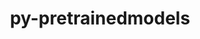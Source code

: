 ---
title: "py-pretrainedmodels"
layout: cache
categories: [package, develop]
meta: {"compilers": ["none"], "num_specs": 110, "num_specs_by_stack": {"ml-darwin-aarch64-mps": 22, "ml-linux-aarch64-cpu": 21, "ml-linux-aarch64-cuda": 23, "ml-linux-x86_64-cpu": 21, "ml-linux-x86_64-cuda": 23, "root": 110}, "oss": ["sequoia", "ubuntu24.04"], "platforms": ["darwin", "linux"], "stacks": ["ml-darwin-aarch64-mps", "ml-linux-aarch64-cpu", "ml-linux-aarch64-cuda", "ml-linux-x86_64-cpu", "ml-linux-x86_64-cuda", "root"], "targets": ["aarch64", "x86_64_v3"], "versions": ["0.7.4"]}
spec_details: [{"compiler": "none", "hash": "27rsdvjjy2n5kybzmvrn2ktiofseuf7i", "os": "ubuntu24.04", "platform": "linux", "size": "-", "stacks": ["ml-linux-aarch64-cuda", "root"], "target": "aarch64", "variants": ["build_system=python_pip"], "versions": ["0.7.4"]}, {"compiler": "none", "hash": "2cuzaw657pb5uu3ci77bapyfalpjyui3", "os": "ubuntu24.04", "platform": "linux", "size": "-", "stacks": ["ml-linux-x86_64-cuda", "root"], "target": "x86_64_v3", "variants": ["build_system=python_pip"], "versions": ["0.7.4"]}, {"compiler": "none", "hash": "2diljtkzyalpd6rpksomjeutfsppuczg", "os": "ubuntu24.04", "platform": "linux", "size": "-", "stacks": ["ml-linux-x86_64-cpu", "root"], "target": "x86_64_v3", "variants": ["build_system=python_pip"], "versions": ["0.7.4"]}, {"compiler": "none", "hash": "2inioqn5ebqurlldtozgz3adeoj7mult", "os": "ubuntu24.04", "platform": "linux", "size": "-", "stacks": ["ml-linux-x86_64-cpu", "root"], "target": "x86_64_v3", "variants": ["build_system=python_pip"], "versions": ["0.7.4"]}, {"compiler": "none", "hash": "2yfz4yp4imfbcrfxukp2imlwshua7qa2", "os": "ubuntu24.04", "platform": "linux", "size": "-", "stacks": ["ml-linux-x86_64-cpu", "root"], "target": "x86_64_v3", "variants": ["build_system=python_pip"], "versions": ["0.7.4"]}, {"compiler": "none", "hash": "36kimrwfviuro3r52dcgcvm6yizywvwb", "os": "ubuntu24.04", "platform": "linux", "size": "-", "stacks": ["ml-linux-aarch64-cpu", "root"], "target": "aarch64", "variants": ["build_system=python_pip"], "versions": ["0.7.4"]}, {"compiler": "none", "hash": "3ppbm7u3oh2wdivmz2tx54vx5arvzkar", "os": "ubuntu24.04", "platform": "linux", "size": "-", "stacks": ["ml-linux-aarch64-cuda", "root"], "target": "aarch64", "variants": ["build_system=python_pip"], "versions": ["0.7.4"]}, {"compiler": "none", "hash": "3urtm47uznjakkp7rvz4tv7z2ipx4ly5", "os": "ubuntu24.04", "platform": "linux", "size": "-", "stacks": ["ml-linux-aarch64-cuda", "root"], "target": "aarch64", "variants": ["build_system=python_pip"], "versions": ["0.7.4"]}, {"compiler": "none", "hash": "435sksgeogi7rjjzz6c7hdxlrv6lhn4h", "os": "ubuntu24.04", "platform": "linux", "size": "-", "stacks": ["ml-linux-aarch64-cpu", "root"], "target": "aarch64", "variants": ["build_system=python_pip"], "versions": ["0.7.4"]}, {"compiler": "none", "hash": "4braewjn5h7zzeafs3wkvwnxe7xv5fyg", "os": "sequoia", "platform": "darwin", "size": "-", "stacks": ["ml-darwin-aarch64-mps", "root"], "target": "aarch64", "variants": ["build_system=python_pip"], "versions": ["0.7.4"]}, {"compiler": "none", "hash": "4tp3ifejme7y2rk5sc67erygq2nbahpi", "os": "ubuntu24.04", "platform": "linux", "size": "-", "stacks": ["ml-linux-aarch64-cuda", "root"], "target": "aarch64", "variants": ["build_system=python_pip"], "versions": ["0.7.4"]}, {"compiler": "none", "hash": "533c4czwxk6rru3cdn2ujdvb26beqgb3", "os": "ubuntu24.04", "platform": "linux", "size": "-", "stacks": ["ml-linux-aarch64-cpu", "root"], "target": "aarch64", "variants": ["build_system=python_pip"], "versions": ["0.7.4"]}, {"compiler": "none", "hash": "53hajmuywimwue3lizyc62a5uni7bqqp", "os": "ubuntu24.04", "platform": "linux", "size": "-", "stacks": ["ml-linux-x86_64-cuda", "root"], "target": "x86_64_v3", "variants": ["build_system=python_pip"], "versions": ["0.7.4"]}, {"compiler": "none", "hash": "56ygv24hdjryyfempreqem3gckdg6am2", "os": "sequoia", "platform": "darwin", "size": "-", "stacks": ["ml-darwin-aarch64-mps", "root"], "target": "aarch64", "variants": ["build_system=python_pip"], "versions": ["0.7.4"]}, {"compiler": "none", "hash": "5fznbobsf3qgpdczggzlhzikg3fvlow2", "os": "ubuntu24.04", "platform": "linux", "size": "-", "stacks": ["ml-linux-x86_64-cpu", "root"], "target": "x86_64_v3", "variants": ["build_system=python_pip"], "versions": ["0.7.4"]}, {"compiler": "none", "hash": "6ds7oogu4qu7heqxm7d36bysinwyvify", "os": "ubuntu24.04", "platform": "linux", "size": "-", "stacks": ["ml-linux-aarch64-cpu", "root"], "target": "aarch64", "variants": ["build_system=python_pip"], "versions": ["0.7.4"]}, {"compiler": "none", "hash": "7c467fohpe2x4y2elakgcswfwq75dsb3", "os": "ubuntu24.04", "platform": "linux", "size": "-", "stacks": ["ml-linux-aarch64-cpu", "root"], "target": "aarch64", "variants": ["build_system=python_pip"], "versions": ["0.7.4"]}, {"compiler": "none", "hash": "7wqn23ceixlkcwjqcxirwlix7pcsb2jl", "os": "ubuntu24.04", "platform": "linux", "size": "-", "stacks": ["ml-linux-aarch64-cuda", "root"], "target": "aarch64", "variants": ["build_system=python_pip"], "versions": ["0.7.4"]}, {"compiler": "none", "hash": "a2efdllepr66mfjs5qeodlatszzvu2nc", "os": "ubuntu24.04", "platform": "linux", "size": "-", "stacks": ["ml-linux-x86_64-cpu", "root"], "target": "x86_64_v3", "variants": ["build_system=python_pip"], "versions": ["0.7.4"]}, {"compiler": "none", "hash": "acpi32rcdfstkngnclwp5o7krnrvwnxz", "os": "ubuntu24.04", "platform": "linux", "size": "-", "stacks": ["ml-linux-x86_64-cpu", "root"], "target": "x86_64_v3", "variants": ["build_system=python_pip"], "versions": ["0.7.4"]}, {"compiler": "none", "hash": "alcrmcyf6ugnyr73pbhmx4wvtvb6ro5s", "os": "ubuntu24.04", "platform": "linux", "size": "-", "stacks": ["ml-linux-x86_64-cpu", "root"], "target": "x86_64_v3", "variants": ["build_system=python_pip"], "versions": ["0.7.4"]}, {"compiler": "none", "hash": "aw3urbqw3ghdpjpxakcq3fo2gkoeairv", "os": "sequoia", "platform": "darwin", "size": "-", "stacks": ["ml-darwin-aarch64-mps", "root"], "target": "aarch64", "variants": ["build_system=python_pip"], "versions": ["0.7.4"]}, {"compiler": "none", "hash": "bvjchswwsajw22qnfztpxda6kqawsqki", "os": "sequoia", "platform": "darwin", "size": "-", "stacks": ["ml-darwin-aarch64-mps", "root"], "target": "aarch64", "variants": ["build_system=python_pip"], "versions": ["0.7.4"]}, {"compiler": "none", "hash": "cgvwarkermr56qq6t7vfkwijokjsaofg", "os": "ubuntu24.04", "platform": "linux", "size": "-", "stacks": ["ml-linux-aarch64-cpu", "root"], "target": "aarch64", "variants": ["build_system=python_pip"], "versions": ["0.7.4"]}, {"compiler": "none", "hash": "ckwy5yygva5kyylx4hzb2rvayje3urhy", "os": "ubuntu24.04", "platform": "linux", "size": "-", "stacks": ["ml-linux-aarch64-cpu", "root"], "target": "aarch64", "variants": ["build_system=python_pip"], "versions": ["0.7.4"]}, {"compiler": "none", "hash": "cm2wsspuwtekig7lv2zi5c2xkilo4vjf", "os": "ubuntu24.04", "platform": "linux", "size": "-", "stacks": ["ml-linux-aarch64-cuda", "root"], "target": "aarch64", "variants": ["build_system=python_pip"], "versions": ["0.7.4"]}, {"compiler": "none", "hash": "cym6ls7hu7fp27ixiqvbfjtwsjvic535", "os": "ubuntu24.04", "platform": "linux", "size": "-", "stacks": ["ml-linux-x86_64-cuda", "root"], "target": "x86_64_v3", "variants": ["build_system=python_pip"], "versions": ["0.7.4"]}, {"compiler": "none", "hash": "czgfkqhxwloswwykbgjtpjwk4fe2tp2j", "os": "ubuntu24.04", "platform": "linux", "size": "-", "stacks": ["ml-linux-aarch64-cuda", "root"], "target": "aarch64", "variants": ["build_system=python_pip"], "versions": ["0.7.4"]}, {"compiler": "none", "hash": "diucfsk6jvqioxtahm4admvfxgcyrjja", "os": "sequoia", "platform": "darwin", "size": "-", "stacks": ["ml-darwin-aarch64-mps", "root"], "target": "aarch64", "variants": ["build_system=python_pip"], "versions": ["0.7.4"]}, {"compiler": "none", "hash": "e2t4lrnkabg3xcun3nweiyfvgxddw43y", "os": "ubuntu24.04", "platform": "linux", "size": "-", "stacks": ["ml-linux-aarch64-cuda", "root"], "target": "aarch64", "variants": ["build_system=python_pip"], "versions": ["0.7.4"]}, {"compiler": "none", "hash": "em32iswcbbrylsc4pwjqxq5buhycarth", "os": "ubuntu24.04", "platform": "linux", "size": "-", "stacks": ["ml-linux-aarch64-cpu", "root"], "target": "aarch64", "variants": ["build_system=python_pip"], "versions": ["0.7.4"]}, {"compiler": "none", "hash": "em3yqtarwbbglhbba63xu2kwqezkxi7a", "os": "ubuntu24.04", "platform": "linux", "size": "-", "stacks": ["ml-linux-aarch64-cuda", "root"], "target": "aarch64", "variants": ["build_system=python_pip"], "versions": ["0.7.4"]}, {"compiler": "none", "hash": "f2sao2qh5xggsj6g22m35qwuwyzqqckf", "os": "ubuntu24.04", "platform": "linux", "size": "-", "stacks": ["ml-linux-x86_64-cuda", "root"], "target": "x86_64_v3", "variants": ["build_system=python_pip"], "versions": ["0.7.4"]}, {"compiler": "none", "hash": "f4zfqwrdq72ajjiy2jsgshwsbconcfc3", "os": "ubuntu24.04", "platform": "linux", "size": "-", "stacks": ["ml-linux-aarch64-cpu", "root"], "target": "aarch64", "variants": ["build_system=python_pip"], "versions": ["0.7.4"]}, {"compiler": "none", "hash": "f5coabk3zcn62iuf4addot54shzq2nuz", "os": "ubuntu24.04", "platform": "linux", "size": "-", "stacks": ["ml-linux-aarch64-cpu", "root"], "target": "aarch64", "variants": ["build_system=python_pip"], "versions": ["0.7.4"]}, {"compiler": "none", "hash": "fs7vfdhma4qenaa4ioo3lkv5qliiyaff", "os": "sequoia", "platform": "darwin", "size": "-", "stacks": ["ml-darwin-aarch64-mps", "root"], "target": "aarch64", "variants": ["build_system=python_pip"], "versions": ["0.7.4"]}, {"compiler": "none", "hash": "g626upycuf7ithy4rsw5ufuhxonmj37a", "os": "ubuntu24.04", "platform": "linux", "size": "-", "stacks": ["ml-linux-x86_64-cpu", "root"], "target": "x86_64_v3", "variants": ["build_system=python_pip"], "versions": ["0.7.4"]}, {"compiler": "none", "hash": "gm5vqsivaywel6ovq7morflzv6tgtffi", "os": "ubuntu24.04", "platform": "linux", "size": "-", "stacks": ["ml-linux-aarch64-cpu", "root"], "target": "aarch64", "variants": ["build_system=python_pip"], "versions": ["0.7.4"]}, {"compiler": "none", "hash": "hxp4dghkc6kwolnhtsxkpfhz6cwufpcz", "os": "ubuntu24.04", "platform": "linux", "size": "-", "stacks": ["ml-linux-aarch64-cpu", "root"], "target": "aarch64", "variants": ["build_system=python_pip"], "versions": ["0.7.4"]}, {"compiler": "none", "hash": "hzh6jfb6ed4yrfkdb62pkcxmwve3aznh", "os": "ubuntu24.04", "platform": "linux", "size": "-", "stacks": ["ml-linux-x86_64-cuda", "root"], "target": "x86_64_v3", "variants": ["build_system=python_pip"], "versions": ["0.7.4"]}, {"compiler": "none", "hash": "i3n5zmcwtkjc223zj374yc6hnnaaquu7", "os": "ubuntu24.04", "platform": "linux", "size": "-", "stacks": ["ml-linux-x86_64-cuda", "root"], "target": "x86_64_v3", "variants": ["build_system=python_pip"], "versions": ["0.7.4"]}, {"compiler": "none", "hash": "iptamdnxapmxhe2ml5623mziz3l2mzyo", "os": "ubuntu24.04", "platform": "linux", "size": "-", "stacks": ["ml-linux-x86_64-cuda", "root"], "target": "x86_64_v3", "variants": ["build_system=python_pip"], "versions": ["0.7.4"]}, {"compiler": "none", "hash": "j42lzucepkvh5ixdjetkj4wed27n6ibq", "os": "ubuntu24.04", "platform": "linux", "size": "-", "stacks": ["ml-linux-x86_64-cpu", "root"], "target": "x86_64_v3", "variants": ["build_system=python_pip"], "versions": ["0.7.4"]}, {"compiler": "none", "hash": "jjc6o5oox4sdgv5pommpy22ou63kdfgz", "os": "ubuntu24.04", "platform": "linux", "size": "-", "stacks": ["ml-linux-aarch64-cpu", "root"], "target": "aarch64", "variants": ["build_system=python_pip"], "versions": ["0.7.4"]}, {"compiler": "none", "hash": "kaumgfwot3wxtjvoqm5mdpadkpqqdwf3", "os": "ubuntu24.04", "platform": "linux", "size": "-", "stacks": ["ml-linux-aarch64-cuda", "root"], "target": "aarch64", "variants": ["build_system=python_pip"], "versions": ["0.7.4"]}, {"compiler": "none", "hash": "kb57xybzrzidi5hfs5jvruuzljw6shto", "os": "ubuntu24.04", "platform": "linux", "size": "-", "stacks": ["ml-linux-x86_64-cpu", "root"], "target": "x86_64_v3", "variants": ["build_system=python_pip"], "versions": ["0.7.4"]}, {"compiler": "none", "hash": "lgqzcntmgxoizcgf42uj7y2u4dogj4nd", "os": "sequoia", "platform": "darwin", "size": "-", "stacks": ["ml-darwin-aarch64-mps", "root"], "target": "aarch64", "variants": ["build_system=python_pip"], "versions": ["0.7.4"]}, {"compiler": "none", "hash": "lxa5cf6qfwz2sj3rfuq4f4chhfov4sko", "os": "ubuntu24.04", "platform": "linux", "size": "-", "stacks": ["ml-linux-aarch64-cuda", "root"], "target": "aarch64", "variants": ["build_system=python_pip"], "versions": ["0.7.4"]}, {"compiler": "none", "hash": "m45q2svr3hdrwhgxv33jckuhuzmqz24m", "os": "ubuntu24.04", "platform": "linux", "size": "-", "stacks": ["ml-linux-x86_64-cuda", "root"], "target": "x86_64_v3", "variants": ["build_system=python_pip"], "versions": ["0.7.4"]}, {"compiler": "none", "hash": "m54j4hamgp6obgng6mowx5ol3buo4c6w", "os": "sequoia", "platform": "darwin", "size": "-", "stacks": ["ml-darwin-aarch64-mps", "root"], "target": "aarch64", "variants": ["build_system=python_pip"], "versions": ["0.7.4"]}, {"compiler": "none", "hash": "msomhhuwxx6pkgk2i3smn4emycfmla7i", "os": "ubuntu24.04", "platform": "linux", "size": "-", "stacks": ["ml-linux-x86_64-cpu", "root"], "target": "x86_64_v3", "variants": ["build_system=python_pip"], "versions": ["0.7.4"]}, {"compiler": "none", "hash": "mxrakzjcxtpczwzgngdpujncm24tpyor", "os": "ubuntu24.04", "platform": "linux", "size": "-", "stacks": ["ml-linux-x86_64-cpu", "root"], "target": "x86_64_v3", "variants": ["build_system=python_pip"], "versions": ["0.7.4"]}, {"compiler": "none", "hash": "n3txu6gzortafjsr3og2npqp2p3hqvvx", "os": "sequoia", "platform": "darwin", "size": "-", "stacks": ["ml-darwin-aarch64-mps", "root"], "target": "aarch64", "variants": ["build_system=python_pip"], "versions": ["0.7.4"]}, {"compiler": "none", "hash": "na2cxacwhuvnf4fv4jtg55yvis5tylzh", "os": "ubuntu24.04", "platform": "linux", "size": "-", "stacks": ["ml-linux-x86_64-cpu", "root"], "target": "x86_64_v3", "variants": ["build_system=python_pip"], "versions": ["0.7.4"]}, {"compiler": "none", "hash": "nd2xaafhhb2umk6qd6m4ef7ty57klu4a", "os": "ubuntu24.04", "platform": "linux", "size": "-", "stacks": ["ml-linux-x86_64-cuda", "root"], "target": "x86_64_v3", "variants": ["build_system=python_pip"], "versions": ["0.7.4"]}, {"compiler": "none", "hash": "ns7hxexcclyjzdyi57x3esnj32u766wd", "os": "ubuntu24.04", "platform": "linux", "size": "-", "stacks": ["ml-linux-x86_64-cuda", "root"], "target": "x86_64_v3", "variants": ["build_system=python_pip"], "versions": ["0.7.4"]}, {"compiler": "none", "hash": "o5b5ef4vdbw36tgis5zhfkh5bdxbkga2", "os": "sequoia", "platform": "darwin", "size": "-", "stacks": ["ml-darwin-aarch64-mps", "root"], "target": "aarch64", "variants": ["build_system=python_pip"], "versions": ["0.7.4"]}, {"compiler": "none", "hash": "oj5blemsuosycbd632qic64se66xeuhn", "os": "ubuntu24.04", "platform": "linux", "size": "-", "stacks": ["ml-linux-x86_64-cuda", "root"], "target": "x86_64_v3", "variants": ["build_system=python_pip"], "versions": ["0.7.4"]}, {"compiler": "none", "hash": "owhe7tjn553jgjm2aabyiv33aabo66a3", "os": "ubuntu24.04", "platform": "linux", "size": "-", "stacks": ["ml-linux-x86_64-cpu", "root"], "target": "x86_64_v3", "variants": ["build_system=python_pip"], "versions": ["0.7.4"]}, {"compiler": "none", "hash": "p23tmczx5crz3yiaqglh4z3tgtqe4qk7", "os": "ubuntu24.04", "platform": "linux", "size": "-", "stacks": ["ml-linux-x86_64-cuda", "root"], "target": "x86_64_v3", "variants": ["build_system=python_pip"], "versions": ["0.7.4"]}, {"compiler": "none", "hash": "p7rft3b5hrgzzxhikofh76qrzumrmfaj", "os": "sequoia", "platform": "darwin", "size": "-", "stacks": ["ml-darwin-aarch64-mps", "root"], "target": "aarch64", "variants": ["build_system=python_pip"], "versions": ["0.7.4"]}, {"compiler": "none", "hash": "pc2kjbwvdwbyhnx36jbieo4ubm4axluy", "os": "ubuntu24.04", "platform": "linux", "size": "-", "stacks": ["ml-linux-aarch64-cuda", "root"], "target": "aarch64", "variants": ["build_system=python_pip"], "versions": ["0.7.4"]}, {"compiler": "none", "hash": "pvfe2j2v5hmv2d2zhvicdihqnaqynpl2", "os": "ubuntu24.04", "platform": "linux", "size": "-", "stacks": ["ml-linux-aarch64-cuda", "root"], "target": "aarch64", "variants": ["build_system=python_pip"], "versions": ["0.7.4"]}, {"compiler": "none", "hash": "pwuqj4jrb5tkscuw3dghsy4dn6wvkbdf", "os": "ubuntu24.04", "platform": "linux", "size": "-", "stacks": ["ml-linux-aarch64-cuda", "root"], "target": "aarch64", "variants": ["build_system=python_pip"], "versions": ["0.7.4"]}, {"compiler": "none", "hash": "q2tmcpm5vugyzgcndgph6r7ep2wwximf", "os": "ubuntu24.04", "platform": "linux", "size": "-", "stacks": ["ml-linux-aarch64-cpu", "root"], "target": "aarch64", "variants": ["build_system=python_pip"], "versions": ["0.7.4"]}, {"compiler": "none", "hash": "q432aieyk7oqfx5l32eqee2lbxfhnupy", "os": "ubuntu24.04", "platform": "linux", "size": "-", "stacks": ["ml-linux-x86_64-cpu", "root"], "target": "x86_64_v3", "variants": ["build_system=python_pip"], "versions": ["0.7.4"]}, {"compiler": "none", "hash": "q7fijthnbn4uri4ffrdasqxmnd7it7lw", "os": "ubuntu24.04", "platform": "linux", "size": "-", "stacks": ["ml-linux-aarch64-cuda", "root"], "target": "aarch64", "variants": ["build_system=python_pip"], "versions": ["0.7.4"]}, {"compiler": "none", "hash": "qgl2ijst6d3tqwrkxdtxju5mdu6aniwt", "os": "ubuntu24.04", "platform": "linux", "size": "-", "stacks": ["ml-linux-aarch64-cuda", "root"], "target": "aarch64", "variants": ["build_system=python_pip"], "versions": ["0.7.4"]}, {"compiler": "none", "hash": "r7ackpihfnuseboir6tazpzxk3aryho2", "os": "sequoia", "platform": "darwin", "size": "-", "stacks": ["ml-darwin-aarch64-mps", "root"], "target": "aarch64", "variants": ["build_system=python_pip"], "versions": ["0.7.4"]}, {"compiler": "none", "hash": "rcqh2jpxz333conpoi5dkcgh7lanarcn", "os": "ubuntu24.04", "platform": "linux", "size": "-", "stacks": ["ml-linux-x86_64-cuda", "root"], "target": "x86_64_v3", "variants": ["build_system=python_pip"], "versions": ["0.7.4"]}, {"compiler": "none", "hash": "rp74qnau34g7r26xyvalg6dhzrb5va3r", "os": "sequoia", "platform": "darwin", "size": "-", "stacks": ["ml-darwin-aarch64-mps", "root"], "target": "aarch64", "variants": ["build_system=python_pip"], "versions": ["0.7.4"]}, {"compiler": "none", "hash": "s4xjba7no2vgiqjjn5wy6xysx5zhlsxx", "os": "ubuntu24.04", "platform": "linux", "size": "-", "stacks": ["ml-linux-x86_64-cuda", "root"], "target": "x86_64_v3", "variants": ["build_system=python_pip"], "versions": ["0.7.4"]}, {"compiler": "none", "hash": "sbynlvowyvyxca2y35gyrsyp2dfbeoaa", "os": "ubuntu24.04", "platform": "linux", "size": "-", "stacks": ["ml-linux-aarch64-cuda", "root"], "target": "aarch64", "variants": ["build_system=python_pip"], "versions": ["0.7.4"]}, {"compiler": "none", "hash": "sjaprlmef6lzracxrlav72abbnkn6z4i", "os": "sequoia", "platform": "darwin", "size": "-", "stacks": ["ml-darwin-aarch64-mps", "root"], "target": "aarch64", "variants": ["build_system=python_pip"], "versions": ["0.7.4"]}, {"compiler": "none", "hash": "sugfkxpf5p5kys3s4kcxe3rojgh3zxwy", "os": "ubuntu24.04", "platform": "linux", "size": "-", "stacks": ["ml-linux-aarch64-cuda", "root"], "target": "aarch64", "variants": ["build_system=python_pip"], "versions": ["0.7.4"]}, {"compiler": "none", "hash": "suv32a66elfbbkxb5fnoqi7y2l3r6ntx", "os": "ubuntu24.04", "platform": "linux", "size": "-", "stacks": ["ml-linux-x86_64-cuda", "root"], "target": "x86_64_v3", "variants": ["build_system=python_pip"], "versions": ["0.7.4"]}, {"compiler": "none", "hash": "svqdmze6owdvjrokvwiviydr3znthtsp", "os": "ubuntu24.04", "platform": "linux", "size": "-", "stacks": ["ml-linux-aarch64-cuda", "root"], "target": "aarch64", "variants": ["build_system=python_pip"], "versions": ["0.7.4"]}, {"compiler": "none", "hash": "tb7xnqhbpsgzx3sze2asjagy65hptuuw", "os": "ubuntu24.04", "platform": "linux", "size": "-", "stacks": ["ml-linux-aarch64-cuda", "root"], "target": "aarch64", "variants": ["build_system=python_pip"], "versions": ["0.7.4"]}, {"compiler": "none", "hash": "tcc72hmebz4khltcxswypykvlmz2j2mn", "os": "ubuntu24.04", "platform": "linux", "size": "-", "stacks": ["ml-linux-aarch64-cpu", "root"], "target": "aarch64", "variants": ["build_system=python_pip"], "versions": ["0.7.4"]}, {"compiler": "none", "hash": "tfoogyfjkpkq2hy2qnwdzw4ryfevyrpr", "os": "sequoia", "platform": "darwin", "size": "-", "stacks": ["ml-darwin-aarch64-mps", "root"], "target": "aarch64", "variants": ["build_system=python_pip"], "versions": ["0.7.4"]}, {"compiler": "none", "hash": "tofv6rqwhu4zubrmxxkusqkehhlxev55", "os": "ubuntu24.04", "platform": "linux", "size": "-", "stacks": ["ml-linux-aarch64-cuda", "root"], "target": "aarch64", "variants": ["build_system=python_pip"], "versions": ["0.7.4"]}, {"compiler": "none", "hash": "trcgqmutwjzoaq2wvfm6pllke45axkcw", "os": "sequoia", "platform": "darwin", "size": "-", "stacks": ["ml-darwin-aarch64-mps", "root"], "target": "aarch64", "variants": ["build_system=python_pip"], "versions": ["0.7.4"]}, {"compiler": "none", "hash": "uf3mzhbcmdbmrdf4d3dce7hklnwr2l4g", "os": "ubuntu24.04", "platform": "linux", "size": "-", "stacks": ["ml-linux-aarch64-cpu", "root"], "target": "aarch64", "variants": ["build_system=python_pip"], "versions": ["0.7.4"]}, {"compiler": "none", "hash": "v3t57bwhzu2yhgfzzhdywvqi2ag5elfw", "os": "ubuntu24.04", "platform": "linux", "size": "-", "stacks": ["ml-linux-aarch64-cpu", "root"], "target": "aarch64", "variants": ["build_system=python_pip"], "versions": ["0.7.4"]}, {"compiler": "none", "hash": "vaftpwotim2w2ckel45lzr2szw5not3u", "os": "ubuntu24.04", "platform": "linux", "size": "-", "stacks": ["ml-linux-aarch64-cuda", "root"], "target": "aarch64", "variants": ["build_system=python_pip"], "versions": ["0.7.4"]}, {"compiler": "none", "hash": "veduzpjboobllzfvf2lnr5mg42bnycnj", "os": "ubuntu24.04", "platform": "linux", "size": "-", "stacks": ["ml-linux-aarch64-cpu", "root"], "target": "aarch64", "variants": ["build_system=python_pip"], "versions": ["0.7.4"]}, {"compiler": "none", "hash": "veftdcno6ehuesnpstl2kasqrbotkddr", "os": "ubuntu24.04", "platform": "linux", "size": "-", "stacks": ["ml-linux-aarch64-cpu", "root"], "target": "aarch64", "variants": ["build_system=python_pip"], "versions": ["0.7.4"]}, {"compiler": "none", "hash": "vjjrtptzbeqmv7hkqzsjsvtgvagbo4so", "os": "ubuntu24.04", "platform": "linux", "size": "-", "stacks": ["ml-linux-x86_64-cpu", "root"], "target": "x86_64_v3", "variants": ["build_system=python_pip"], "versions": ["0.7.4"]}, {"compiler": "none", "hash": "vn7azjqo3c4rl5jbshzdlxh3v4an475y", "os": "sequoia", "platform": "darwin", "size": "-", "stacks": ["ml-darwin-aarch64-mps", "root"], "target": "aarch64", "variants": ["build_system=python_pip"], "versions": ["0.7.4"]}, {"compiler": "none", "hash": "vry5pnujgfivfv2l72nsqrskacljk42r", "os": "ubuntu24.04", "platform": "linux", "size": "-", "stacks": ["ml-linux-aarch64-cpu", "root"], "target": "aarch64", "variants": ["build_system=python_pip"], "versions": ["0.7.4"]}, {"compiler": "none", "hash": "vtaoqykuwj6clqkvopcps5feyhfzxsy4", "os": "sequoia", "platform": "darwin", "size": "-", "stacks": ["ml-darwin-aarch64-mps", "root"], "target": "aarch64", "variants": ["build_system=python_pip"], "versions": ["0.7.4"]}, {"compiler": "none", "hash": "vugbrfnb45gvjeozztgowtiiixhbkdew", "os": "ubuntu24.04", "platform": "linux", "size": "-", "stacks": ["ml-linux-x86_64-cuda", "root"], "target": "x86_64_v3", "variants": ["build_system=python_pip"], "versions": ["0.7.4"]}, {"compiler": "none", "hash": "w6d5bamhqign4hffezvxmikuiuwkwsa3", "os": "ubuntu24.04", "platform": "linux", "size": "-", "stacks": ["ml-linux-x86_64-cpu", "root"], "target": "x86_64_v3", "variants": ["build_system=python_pip"], "versions": ["0.7.4"]}, {"compiler": "none", "hash": "wbe4loip5gmolternvr4lereew4t4tt6", "os": "ubuntu24.04", "platform": "linux", "size": "-", "stacks": ["ml-linux-x86_64-cuda", "root"], "target": "x86_64_v3", "variants": ["build_system=python_pip"], "versions": ["0.7.4"]}, {"compiler": "none", "hash": "wjucfcdbea3fy6v7wacz3kd57qggj3w4", "os": "sequoia", "platform": "darwin", "size": "-", "stacks": ["ml-darwin-aarch64-mps", "root"], "target": "aarch64", "variants": ["build_system=python_pip"], "versions": ["0.7.4"]}, {"compiler": "none", "hash": "wv4nsb43mb3dusq6gpm6nkfrifgpiol2", "os": "ubuntu24.04", "platform": "linux", "size": "-", "stacks": ["ml-linux-aarch64-cpu", "root"], "target": "aarch64", "variants": ["build_system=python_pip"], "versions": ["0.7.4"]}, {"compiler": "none", "hash": "wwmmysiik6y6eesaxjmdx32x5rjwuafk", "os": "ubuntu24.04", "platform": "linux", "size": "-", "stacks": ["ml-linux-x86_64-cpu", "root"], "target": "x86_64_v3", "variants": ["build_system=python_pip"], "versions": ["0.7.4"]}, {"compiler": "none", "hash": "xewygl5bwnu6ygbtfs2ysfwbulidfroz", "os": "ubuntu24.04", "platform": "linux", "size": "-", "stacks": ["ml-linux-aarch64-cuda", "root"], "target": "aarch64", "variants": ["build_system=python_pip"], "versions": ["0.7.4"]}, {"compiler": "none", "hash": "xlunmtjnoeeq2gh7ntxkcbjancrqzjix", "os": "sequoia", "platform": "darwin", "size": "-", "stacks": ["ml-darwin-aarch64-mps", "root"], "target": "aarch64", "variants": ["build_system=python_pip"], "versions": ["0.7.4"]}, {"compiler": "none", "hash": "xpibekwe5gpcq7wkdl2wpkuct7j5irlc", "os": "ubuntu24.04", "platform": "linux", "size": "-", "stacks": ["ml-linux-x86_64-cpu", "root"], "target": "x86_64_v3", "variants": ["build_system=python_pip"], "versions": ["0.7.4"]}, {"compiler": "none", "hash": "y2ml4xftctxuf44yyegr2od3ddsirsbj", "os": "ubuntu24.04", "platform": "linux", "size": "-", "stacks": ["ml-linux-x86_64-cuda", "root"], "target": "x86_64_v3", "variants": ["build_system=python_pip"], "versions": ["0.7.4"]}, {"compiler": "none", "hash": "y3udkrniroastr4i42ct33bqscvanwvv", "os": "sequoia", "platform": "darwin", "size": "-", "stacks": ["ml-darwin-aarch64-mps", "root"], "target": "aarch64", "variants": ["build_system=python_pip"], "versions": ["0.7.4"]}, {"compiler": "none", "hash": "y4k6oq5vpfqg7hdrzpzyhm5l47n2saej", "os": "ubuntu24.04", "platform": "linux", "size": "-", "stacks": ["ml-linux-x86_64-cuda", "root"], "target": "x86_64_v3", "variants": ["build_system=python_pip"], "versions": ["0.7.4"]}, {"compiler": "none", "hash": "yjx2d6zblonujkmvjjwhjzulfojdkcfs", "os": "ubuntu24.04", "platform": "linux", "size": "-", "stacks": ["ml-linux-x86_64-cuda", "root"], "target": "x86_64_v3", "variants": ["build_system=python_pip"], "versions": ["0.7.4"]}, {"compiler": "none", "hash": "yy3xc6etg7eedgla6q5c2mzz6jnnn3oz", "os": "sequoia", "platform": "darwin", "size": "-", "stacks": ["ml-darwin-aarch64-mps", "root"], "target": "aarch64", "variants": ["build_system=python_pip"], "versions": ["0.7.4"]}, {"compiler": "none", "hash": "yzrht7aec4cnlrn6daxgtaj55e754i7j", "os": "ubuntu24.04", "platform": "linux", "size": "-", "stacks": ["ml-linux-x86_64-cuda", "root"], "target": "x86_64_v3", "variants": ["build_system=python_pip"], "versions": ["0.7.4"]}, {"compiler": "none", "hash": "zbp4ehnzy47e2wmkktmunwwwbtjqpfpp", "os": "ubuntu24.04", "platform": "linux", "size": "-", "stacks": ["ml-linux-x86_64-cpu", "root"], "target": "x86_64_v3", "variants": ["build_system=python_pip"], "versions": ["0.7.4"]}, {"compiler": "none", "hash": "zd3trpq66jd223svf3eemectiagrnzq2", "os": "ubuntu24.04", "platform": "linux", "size": "-", "stacks": ["ml-linux-x86_64-cuda", "root"], "target": "x86_64_v3", "variants": ["build_system=python_pip"], "versions": ["0.7.4"]}, {"compiler": "none", "hash": "ziuxjcvraxdaffmcruxzpy3hyaurlnnp", "os": "ubuntu24.04", "platform": "linux", "size": "-", "stacks": ["ml-linux-x86_64-cuda", "root"], "target": "x86_64_v3", "variants": ["build_system=python_pip"], "versions": ["0.7.4"]}, {"compiler": "none", "hash": "zlavm5hyfm7mdjt6c27hirxh7vuakcbn", "os": "ubuntu24.04", "platform": "linux", "size": "-", "stacks": ["ml-linux-x86_64-cpu", "root"], "target": "x86_64_v3", "variants": ["build_system=python_pip"], "versions": ["0.7.4"]}]
---
